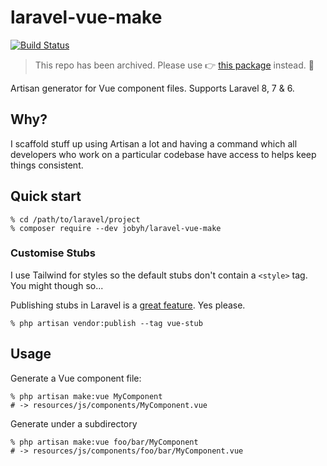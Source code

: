 # laravel-vue-make
[![Build Status](https://travis-ci.com/jobyh/laravel-vue-make.svg?branch=main)](https://travis-ci.com/jobyh/laravel-vue-make)

> This repo has been archived. Please use 👉 [this package](https://github.com/FullStackAppCo/laravel-vue-make) instead. 🙂

Artisan generator for Vue component files. Supports Laravel 8, 7 &amp; 6.

## Why?

I scaffold stuff up using Artisan a lot and having a command
which all developers who work on a particular codebase have
access to helps keep things consistent.


## Quick start

```
% cd /path/to/laravel/project
% composer require --dev jobyh/laravel-vue-make
```

### Customise Stubs

I use Tailwind for styles so the default stubs don't
contain a `<style>` tag. You might though so...

Publishing stubs in Laravel is a [great feature](https://laravel.com/docs/8.x/artisan#stub-customization).
Yes please.

```
% php artisan vendor:publish --tag vue-stub
```

## Usage

Generate a Vue component file:

```
% php artisan make:vue MyComponent
# -> resources/js/components/MyComponent.vue
```

Generate under a subdirectory

```
% php artisan make:vue foo/bar/MyComponent
# -> resources/js/components/foo/bar/MyComponent.vue
```
